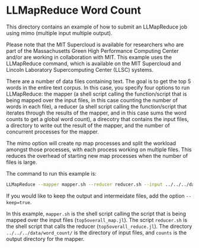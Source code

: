 # LLMapReduce Word Count

This directory contains an example of how to submit an LLMapReduce job using mimo (multiple input multiple output).

Please note that the MIT Supercloud is available for researchers who are part of the Massachusetts Green High Performance Computing Center and/or are working in collaboration with MIT.  This example uses the LLMapReduce command, which is available on the MIT Supercloud and Lincoln Laboratory Supercomputing Center (LLSC) systems.

There are a number of data files containing text. The goal is to get the top 5 words in the entire text corpus. In this case, you specify four options to run LLMapReduce: the mapper (a shell script calling the function/script that is being mapped over the input files, in this case counting the number of words in each file), a reducer (a shell script calling the function/script that iterates through the results of the mapper, and in this case sums the word counts to get a global word count), a direcotry that contains the input files, a directory to write out the result of the mapper, and the number of concurrent processes for the mapper.

The mimo option will create np map processes and split the workload amongst those processes, with each process working on multiple files. This reduces the overhead of starting new map processes when the number of files is large.

The command to run this example is:

```bash
LLMapReduce --mapper mapper.sh --reducer reducer.sh --input ../../../data/word_count/ --output counts --apptype=mimo --np=4
```

If you would like to keep the output and intermeidate files, add the option `--keep=true`.

In this example, `mapper.sh` is the shell script calling the script that is being mapped over the input files (`top5overall_map.jl`). The script `reducer.sh` is the shell script that calls the reducer (`top5overall_reduce.jl`). The directory `../../../data/word_count/` is the directory of input files, and `counts` is the output directory for the mapper.
